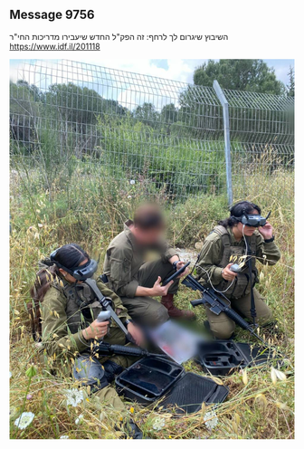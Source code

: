 ## Message 9756

השיבוץ שיגרום לך לרחף:
זה הפק"ל החדש שיעבירו מדריכות החי"ר
https://www.idf.il/201118

![Photo](9756/9756_photo.jpg)
